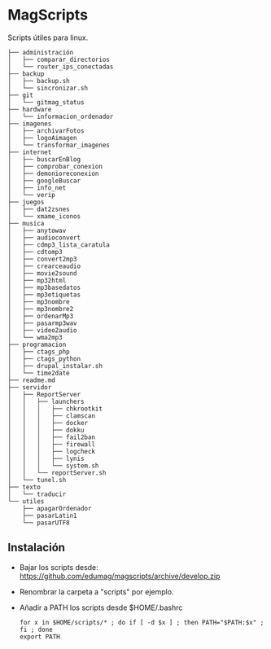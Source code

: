 # MagScripts

Scripts útiles para linux.

```
├── administración
│   ├── comparar_directorios
│   └── router_ips_conectadas
├── backup
│   ├── backup.sh
│   └── sincronizar.sh
├── git
│   └── gitmag_status
├── hardware
│   └── informacion_ordenador
├── imagenes
│   ├── archivarFotos
│   ├── logoAimagen
│   └── transformar_imagenes
├── internet
│   ├── buscarEnBlog
│   ├── comprobar_conexion
│   ├── demonioreconexion
│   ├── googleBuscar
│   ├── info_net
│   └── verip
├── juegos
│   ├── dat2zsnes
│   └── xmame_iconos
├── musica
│   ├── anytowav
│   ├── audioconvert
│   ├── cdmp3_lista_caratula
│   ├── cdtomp3
│   ├── convert2mp3
│   ├── crearceaudio
│   ├── movie2sound
│   ├── mp32html
│   ├── mp3basedatos
│   ├── mp3etiquetas
│   ├── mp3nombre
│   ├── mp3nombre2
│   ├── ordenarMp3
│   ├── pasarmp3wav
│   ├── video2audio
│   └── wma2mp3
├── programacion
│   ├── ctags_php
│   ├── ctags_python
│   ├── drupal_instalar.sh
│   └── time2date
├── readme.md
├── servidor
│   ├── ReportServer
│   │   ├── launchers
│   │   │   ├── chkrootkit
│   │   │   ├── clamscan
│   │   │   ├── docker
│   │   │   ├── dokku
│   │   │   ├── fail2ban
│   │   │   ├── firewall
│   │   │   ├── logcheck
│   │   │   ├── lynis
│   │   │   └── system.sh
│   │   └── reportServer.sh
│   └── tunel.sh
├── texto
│   └── traducir
└── utiles
    ├── apagarOrdenador
    ├── pasarLatin1
    └── pasarUTF8
```

## Instalación

- Bajar los scripts desde: https://github.com/edumag/magscripts/archive/develop.zip

- Renombrar la carpeta a "scripts" por ejemplo.

- Añadir a PATH los scripts desde $HOME/.bashrc

  ```
  for x in $HOME/scripts/* ; do if [ -d $x ] ; then PATH="$PATH:$x" ; fi ; done
  export PATH
  ```



